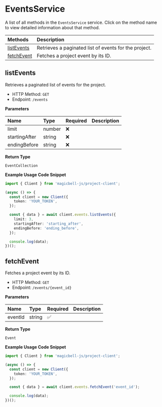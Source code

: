 # EventsService

A list of all methods in the `EventsService` service. Click on the method name to view detailed information about that method.

| Methods                   | Description                                           |
| :------------------------ | :---------------------------------------------------- |
| [listEvents](#listevents) | Retrieves a paginated list of events for the project. |
| [fetchEvent](#fetchevent) | Fetches a project event by its ID.                    |

## listEvents

Retrieves a paginated list of events for the project.

- HTTP Method: `GET`
- Endpoint: `/events`

**Parameters**

| Name          | Type   | Required | Description |
| :------------ | :----- | :------- | :---------- |
| limit         | number | ❌       |             |
| startingAfter | string | ❌       |             |
| endingBefore  | string | ❌       |             |

**Return Type**

`EventCollection`

**Example Usage Code Snippet**

```typescript
import { Client } from 'magicbell-js/project-client';

(async () => {
  const client = new Client({
    token: 'YOUR_TOKEN',
  });

  const { data } = await client.events.listEvents({
    limit: 3,
    startingAfter: 'starting_after',
    endingBefore: 'ending_before',
  });

  console.log(data);
})();
```

## fetchEvent

Fetches a project event by its ID.

- HTTP Method: `GET`
- Endpoint: `/events/{event_id}`

**Parameters**

| Name    | Type   | Required | Description |
| :------ | :----- | :------- | :---------- |
| eventId | string | ✅       |             |

**Return Type**

`Event`

**Example Usage Code Snippet**

```typescript
import { Client } from 'magicbell-js/project-client';

(async () => {
  const client = new Client({
    token: 'YOUR_TOKEN',
  });

  const { data } = await client.events.fetchEvent('event_id');

  console.log(data);
})();
```
